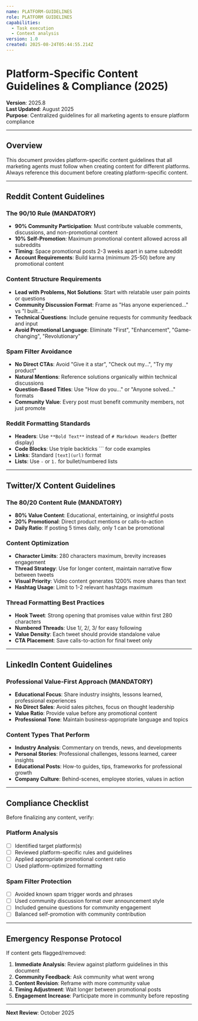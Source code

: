 ```yaml
---
name: PLATFORM-GUIDELINES
role: PLATFORM GUIDELINES
capabilities:
  - Task execution
  - Context analysis
version: 1.0
created: 2025-08-24T05:44:55.214Z
---
```


# Platform-Specific Content Guidelines & Compliance (2025)

**Version**: 2025.8  
**Last Updated**: August 2025  
**Purpose**: Centralized guidelines for all marketing agents to ensure platform compliance

---

## Overview

This document provides platform-specific content guidelines that all marketing agents must follow when creating content for different platforms. Always reference this document before creating platform-specific content.

---

## Reddit Content Guidelines

### The 90/10 Rule (MANDATORY)
- **90% Community Participation**: Must contribute valuable comments, discussions, and non-promotional content
- **10% Self-Promotion**: Maximum promotional content allowed across all subreddits
- **Timing**: Space promotional posts 2-3 weeks apart in same subreddit
- **Account Requirements**: Build karma (minimum 25-50) before any promotional content

### Content Structure Requirements
- **Lead with Problems, Not Solutions**: Start with relatable user pain points or questions
- **Community Discussion Format**: Frame as "Has anyone experienced..." vs "I built..."
- **Technical Questions**: Include genuine requests for community feedback and input
- **Avoid Promotional Language**: Eliminate "First", "Enhancement", "Game-changing", "Revolutionary"

### Spam Filter Avoidance
- **No Direct CTAs**: Avoid "Give it a star", "Check out my...", "Try my product"
- **Natural Mentions**: Reference solutions organically within technical discussions
- **Question-Based Titles**: Use "How do you..." or "Anyone solved..." formats
- **Community Value**: Every post must benefit community members, not just promote

### Reddit Formatting Standards
- **Headers**: Use `**Bold Text**` instead of `# Markdown Headers` (better display)
- **Code Blocks**: Use triple backticks ``` for code examples
- **Links**: Standard `[text](url)` format
- **Lists**: Use `-` or `1.` for bullet/numbered lists

---

## Twitter/X Content Guidelines

### The 80/20 Content Rule (MANDATORY)
- **80% Value Content**: Educational, entertaining, or insightful posts
- **20% Promotional**: Direct product mentions or calls-to-action
- **Daily Ratio**: If posting 5 times daily, only 1 can be promotional

### Content Optimization
- **Character Limits**: 280 characters maximum, brevity increases engagement
- **Thread Strategy**: Use for longer content, maintain narrative flow between tweets
- **Visual Priority**: Video content generates 1200% more shares than text
- **Hashtag Usage**: Limit to 1-2 relevant hashtags maximum

### Thread Formatting Best Practices
- **Hook Tweet**: Strong opening that promises value within first 280 characters
- **Numbered Threads**: Use 1/, 2/, 3/ for easy following
- **Value Density**: Each tweet should provide standalone value
- **CTA Placement**: Save calls-to-action for final tweet only

---

## LinkedIn Content Guidelines

### Professional Value-First Approach (MANDATORY)
- **Educational Focus**: Share industry insights, lessons learned, professional experiences
- **No Direct Sales**: Avoid sales pitches, focus on thought leadership
- **Value Ratio**: Provide value before any promotional content
- **Professional Tone**: Maintain business-appropriate language and topics

### Content Types That Perform
- **Industry Analysis**: Commentary on trends, news, and developments
- **Personal Stories**: Professional challenges, lessons learned, career insights
- **Educational Posts**: How-to guides, tips, frameworks for professional growth
- **Company Culture**: Behind-scenes, employee stories, values in action

---

## Compliance Checklist

Before finalizing any content, verify:

### Platform Analysis
- [ ] Identified target platform(s)
- [ ] Reviewed platform-specific rules and guidelines
- [ ] Applied appropriate promotional content ratio
- [ ] Used platform-optimized formatting

### Spam Filter Protection
- [ ] Avoided known spam trigger words and phrases
- [ ] Used community discussion format over announcement style
- [ ] Included genuine questions for community engagement
- [ ] Balanced self-promotion with community contribution

---

## Emergency Response Protocol

If content gets flagged/removed:

1. **Immediate Analysis**: Review against platform guidelines in this document
2. **Community Feedback**: Ask community what went wrong
3. **Content Revision**: Reframe with more community value
4. **Timing Adjustment**: Wait longer between promotional posts
5. **Engagement Increase**: Participate more in community before reposting

---

**Next Review**: October 2025